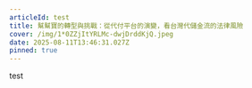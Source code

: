 ```yaml
---
articleId: test
title: 幫幫寶的轉型與挑戰：從代付平台的演變，看台灣代儲金流的法律風險
cover: /img/1*0ZZjItYRLMc-dwjDrddKjQ.jpeg
date: 2025-08-11T13:46:31.027Z
pinned: true
---
```

test